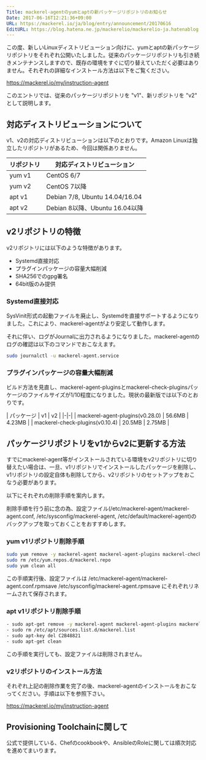 ```yaml
---
Title: mackerel-agentのyumとaptの新パッケージリポジトリのお知らせ
Date: 2017-06-16T12:21:36+09:00
URL: https://mackerel.io/ja/blog/entry/announcement/20170616
EditURL: https://blog.hatena.ne.jp/mackerelio/mackerelio-ja.hatenablog.mackerel.io/atom/entry/8599973812270323876
---
```


この度、新しいLinuxディストリビューション向けに、yumとaptの新パッケージリポジトリをそれぞれ公開いたしました。従来のパッケージリポジトリも引き続きメンテナンスしますので、既存の環境をすぐに切り替えていただく必要はありません。それぞれの詳細なインストール方法は以下をご覧ください。

<https://mackerel.io/my/instruction-agent>

このエントリでは、従来のパッケージリポジトリを "v1"、新リポジトリを "v2" として説明します。

## 対応ディストリビューションについて

v1、v2の対応ディストリビューションは以下のとおりです。Amazon Linuxは独立したリポジトリがあるため、今回は関係ありません。

| リポジトリ | 対応ディストリビューション     |
|------------|--------------------------------|
| yum v1     | CentOS 6/7                     |
| yum v2     | CentOS 7以降                   |
| apt v1     | Debian 7/8, Ubuntu 14.04/16.04 |
| apt v2     | Debian 8以降、Ubuntu 16.04以降 |

## v2リポジトリの特徴

v2リポジトリには以下のような特徴があります。

- Systemd直接対応
- プラグインパッケージの容量大幅削減
- SHA256でのgpg署名
- 64bit版のみ提供

### Systemd直接対応

SysVinit形式の起動ファイルを廃止し、Systemdを直接サポートするようになりました。これにより、mackerel-agentがより安定して動作します。

それに伴い、ログがJournalに出力されるようになりました。mackerel-agentのログの確認は以下のコマンドでおこなえます。

```sh
sudo journalctl -u mackerel-agent.service
```

### プラグインパッケージの容量大幅削減

ビルド方法を見直し、mackerel-agent-pluginsとmackerel-check-pluginsパッケージのファイルサイズが1/10程度になりました。現状の最新版では以下のとおりです。

| パッケージ | v1 | v2 |
|-|-|
| mackerel-agent-plugins(v0.28.0) | 56.6MB | 4.23MB |
| mackerel-check-plugins(v0.10.4) | 20.5MB | 2.75MB |

## パッケージリポジトリをv1からv2に更新する方法

すでにmackerel-agent等がインストールされている環境をv2リポジトリに切り替えたい場合は、一旦、v1リポジトリでインストールしたパッケージを削除し、v1リポジトリの設定自体も削除してから、v2リポジトリのセットアップをおこなう必要があります。

以下にそれぞれの削除手順を案内します。

削除手順を行う前に念の為、設定ファイル(/etc/mackerel-agent/mackerel-agent.conf, /etc/sysconfig/mackerel-agent, /etc/default/mackerel-agent)のバックアップを取っておくことをおすすめします。

### yum v1リポジトリ削除手順

```sh
sudo yum remove -y mackerel-agent mackerel-agent-plugins mackerel-check-plugins mkr
sudo rm /etc/yum.repos.d/mackerel.repo
sudo yum clean all
```

この手順実行後、設定ファイルは /etc/mackerel-agent/mackerel-agent.conf.rpmsave /etc/sysconfig/mackerel-agent.rpmsave にそれぞれリネームされて保存されます。

### apt v1リポジトリ削除手順

```sh
- sudo apt-get remove -y mackerel-agent mackerel-agent-plugins mackerel-check-plugins mkr
- sudo rm /etc/apt/sources.list.d/mackerel.list
- sudo apt-key del C2B48821
- sudo apt-get clean
```

この手順を実行しても、設定ファイルは削除されません。

### v2リポジトリのインストール方法

それぞれ上記の削除作業を完了の後、mackerel-agentのインストールをおこなってください。手順は以下を参照下さい。

<https://mackerel.io/my/instruction-agent>

## Provisioning Toolchainに関して

公式で提供している、Chefのcookbookや、AnsibleのRoleに関しては順次対応を進めてまいります。
